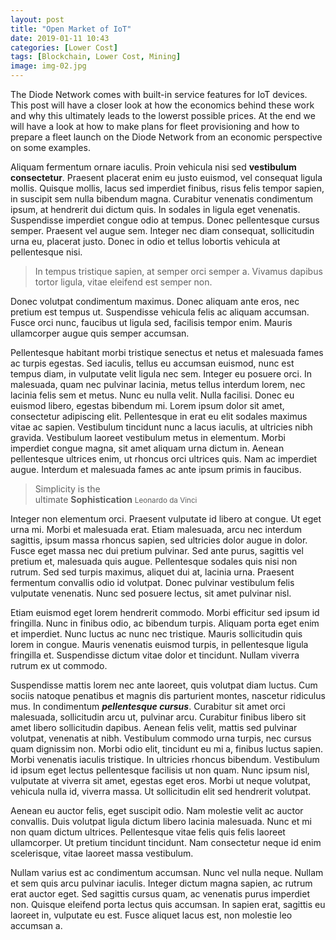 ```yaml
---
layout: post
title: "Open Market of IoT"
date: 2019-01-11 10:43
categories: [Lower Cost]
tags: [Blockchain, Lower Cost, Mining]
image: img-02.jpg
---
```


The Diode Network comes with built-in service features for IoT devices. This post will have a closer look at how the economics behind these work and why this ultimately leads to the lowerst possible prices. At the end we will have a look at how to make plans for fleet provisioning and how to prepare a fleet launch on the Diode Network from an economic perspective on some examples.

Aliquam fermentum ornare iaculis. Proin vehicula nisi sed <strong>vestibulum consectetur</strong>. Praesent placerat enim eu justo euismod, vel consequat ligula mollis. Quisque mollis, lacus sed imperdiet finibus, risus felis tempor sapien, in suscipit sem nulla bibendum magna. Curabitur venenatis condimentum ipsum, at hendrerit dui dictum quis. In sodales in ligula eget venenatis. Suspendisse imperdiet congue odio at tempus. Donec pellentesque cursus semper. Praesent vel augue sem. Integer nec diam consequat, sollicitudin urna eu, placerat justo. Donec in odio et tellus lobortis vehicula at pellentesque nisi.

<blockquote cite="http://">
  In tempus tristique sapien, at semper orci semper a. Vivamus dapibus tortor ligula, vitae eleifend est semper non.
</blockquote>

Donec volutpat condimentum maximus. Donec aliquam ante eros, nec pretium est tempus ut. Suspendisse vehicula felis ac aliquam accumsan. Fusce orci nunc, faucibus ut ligula sed, facilisis tempor enim. Mauris ullamcorper augue quis semper accumsan.

Pellentesque habitant morbi tristique senectus et netus et malesuada fames ac turpis egestas. Sed iaculis, tellus eu accumsan euismod, nunc est tempus diam, in vulputate velit ligula nec sem. Integer eu posuere orci. In malesuada, quam nec pulvinar lacinia, metus tellus interdum lorem, nec lacinia felis sem et metus. Nunc eu nulla velit. Nulla facilisi. Donec eu euismod libero, egestas bibendum mi. Lorem ipsum dolor sit amet, consectetur adipiscing elit. Pellentesque in erat eu elit sodales maximus vitae ac sapien. Vestibulum tincidunt nunc a lacus iaculis, at ultricies nibh gravida. Vestibulum laoreet vestibulum metus in elementum. Morbi imperdiet congue magna, sit amet aliquam urna dictum in. Aenean pellentesque ultrices enim, ut rhoncus orci ultrices quis. Nam ac imperdiet augue. Interdum et malesuada fames ac ante ipsum primis in faucibus.

<blockquote>
  Simplicity is the <br> ultimate <strong>Sophistication</strong>
  <small>Leonardo da Vinci</small>
</blockquote>

Integer non elementum orci. Praesent vulputate id libero at congue. Ut eget urna mi. Morbi et malesuada erat. Etiam malesuada, arcu nec interdum sagittis, ipsum massa rhoncus sapien, sed ultricies dolor augue in dolor. Fusce eget massa nec dui pretium pulvinar. Sed ante purus, sagittis vel pretium et, malesuada quis augue. Pellentesque sodales quis nisi non rutrum. Sed sed turpis maximus, aliquet dui at, lacinia urna. Praesent fermentum convallis odio id volutpat. Donec pulvinar vestibulum felis vulputate venenatis. Nunc sed posuere lectus, sit amet pulvinar nisl.

Etiam euismod eget lorem hendrerit commodo. Morbi efficitur sed ipsum id fringilla. Nunc in finibus odio, ac bibendum turpis. Aliquam porta eget enim et imperdiet. Nunc luctus ac nunc nec tristique. Mauris sollicitudin quis lorem in congue. Mauris venenatis euismod turpis, in pellentesque ligula fringilla et. Suspendisse dictum vitae dolor et tincidunt. Nullam viverra rutrum ex ut commodo.

Suspendisse mattis lorem nec ante laoreet, quis volutpat diam luctus. Cum sociis natoque penatibus et magnis dis parturient montes, nascetur ridiculus mus. In condimentum <strong><em> pellentesque cursus</em></strong>. Curabitur sit amet orci malesuada, sollicitudin arcu ut, pulvinar arcu. Curabitur finibus libero sit amet libero sollicitudin dapibus. Aenean felis velit, mattis sed pulvinar volutpat, venenatis at nibh. Vestibulum commodo urna turpis, nec cursus quam dignissim non. Morbi odio elit, tincidunt eu mi a, finibus luctus sapien. Morbi venenatis iaculis tristique. In ultricies rhoncus bibendum. Vestibulum id ipsum eget lectus pellentesque facilisis ut non quam. Nunc ipsum nisl, vulputate at viverra sit amet, egestas eget eros. Morbi ut neque volutpat, vehicula nulla id, viverra massa. Ut sollicitudin elit sed hendrerit volutpat.

Aenean eu auctor felis, eget suscipit odio. Nam molestie velit ac auctor convallis. Duis volutpat ligula dictum libero lacinia malesuada. Nunc et mi non quam dictum ultrices. Pellentesque vitae felis quis felis laoreet ullamcorper. Ut pretium tincidunt tincidunt. Nam consectetur neque id enim scelerisque, vitae laoreet massa vestibulum.

Nullam varius est ac condimentum accumsan. Nunc vel nulla neque. Nullam et sem quis arcu pulvinar iaculis. Integer dictum magna sapien, ac rutrum erat auctor eget. Sed sagittis cursus quam, ac venenatis purus imperdiet non. Quisque eleifend porta lectus quis accumsan. In sapien erat, sagittis eu laoreet in, vulputate eu est. Fusce aliquet lacus est, non molestie leo accumsan a.
